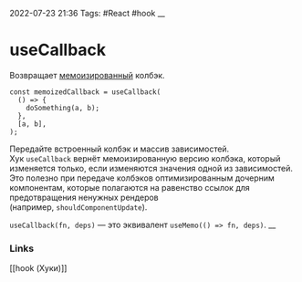 2022-07-23 21:36
Tags: #React #hook 
__
# useCallback
Возвращает [мемоизированный](https://ru.wikipedia.org/wiki/%D0%9C%D0%B5%D0%BC%D0%BE%D0%B8%D0%B7%D0%B0%D1%86%D0%B8%D1%8F) колбэк.

```tsx
const memoizedCallback = useCallback(
  () => {
    doSomething(a, b);
  },
  [a, b],
);
```

Передайте встроенный колбэк и массив зависимостей. Хук `useCallback` вернёт мемоизированную версию колбэка, который изменяется только, если изменяются значения одной из зависимостей. Это полезно при передаче колбэков оптимизированным дочерним компонентам, которые полагаются на равенство ссылок для предотвращения ненужных рендеров (например, `shouldComponentUpdate`).

`useCallback(fn, deps)` — это эквивалент `useMemo(() => fn, deps)`.
__
### Links
[[hook (Хуки)]]